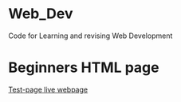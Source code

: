# Web_Dev
Code for Learning and revising Web Development

# Beginners HTML page
[Test-page live webpage](https://shashi997.github.io/Web_Dev/test-site/index.html)
